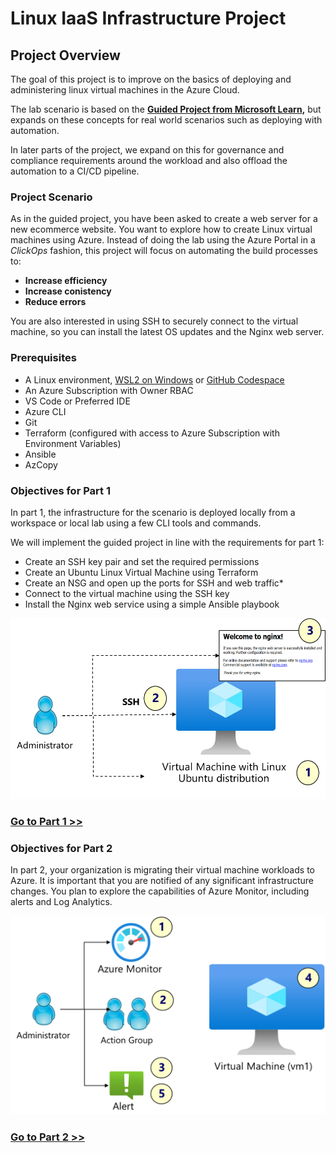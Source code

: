# Linux IaaS Infrastructure Project

## Project Overview
The goal of this project is to improve on the basics of deploying and administering linux virtual machines in the Azure Cloud.

The lab scenario is based on the **[Guided Project from Microsoft Learn](https://learn.microsoft.com/en-gb/training/modules/guided-project-deploy-administer-linux-virtual-machines-azure/),** but expands on these concepts for real world scenarios such as deploying with automation. 

In later parts of the project, we expand on this for governance and compliance requirements around the workload and also offload the automation to a CI/CD pipeline. 

### Project Scenario
As in the guided project, you have been asked to create a web server for a new ecommerce website. You want to explore how to create Linux virtual machines using Azure. Instead of doing the lab using the Azure Portal in a _ClickOps_ fashion, this project will focus on automating the build processes to:

- **Increase efficiency**
- **Increase conistency**
- **Reduce errors**

You are also interested in using SSH to securely connect to the virtual machine, so you can install the latest OS updates and the Nginx web server.

### Prerequisites

- A Linux environment, [WSL2 on Windows](https://learn.microsoft.com/en-us/windows/wsl/install) or [GitHub Codespace](https://marketplace.visualstudio.com/items?itemName=GitHub.codespaces#:~:text=GitHub%20Codespaces%20provides%20cloud-hosted%20development%20environments%20for%20any,Code%20or%20a%20browser-based%20editor%20that%27s%20accessible%20anywhere.)
- An Azure Subscription with Owner RBAC
- VS Code or Preferred IDE
- Azure CLI
- Git
- Terraform (configured with access to Azure Subscription with Environment Variables)
- Ansible
- AzCopy

### Objectives for Part 1

In part 1, the infrastructure for the scenario is deployed locally from a workspace or local lab using a few CLI tools and commands.

We will implement the guided project in line with the requirements for part 1:

- Create an SSH key pair and set the required permissions
- Create an Ubuntu Linux Virtual Machine using Terraform
- Create an NSG and open up the ports for SSH and web traffic*
- Connect to the virtual machine using the SSH key
- Install the Nginx web service using a simple Ansible playbook

![Part1](./images/lab01.png)
### **[Go to Part 1 >>](./infra/part1/Part1.md)**

### Objectives for Part 2

In part 2, your organization is migrating their virtual machine workloads to Azure. It is important that you are notified of any significant infrastructure changes. You plan to explore the capabilities of Azure Monitor, including alerts and Log Analytics.

![Part2](./images/lab02.png)
### **[Go to Part 2 >>](./infra/part2/Part2.md)**


